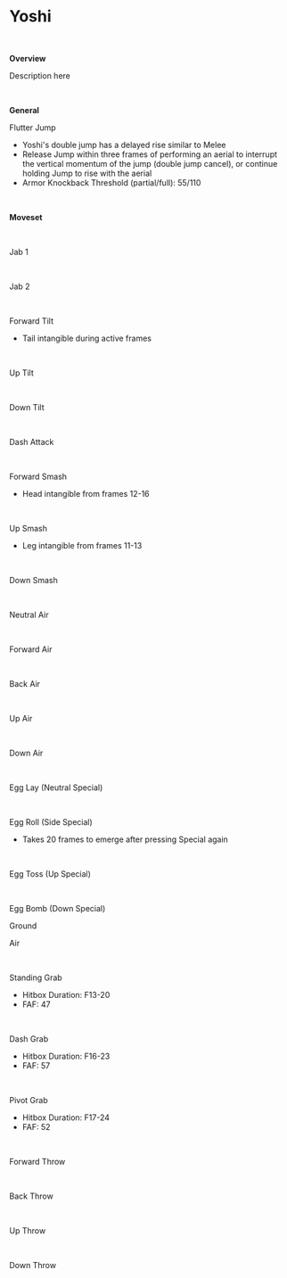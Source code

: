 # Yoshi

<br>
<!DOCTYPE html>
<meta name="viewport" content="width=device-width; initial-scale=1.0;">
<link rel="stylesheet" type="text/css" href="../../style.css">

<p class="center"><b>Overview</b></p>
<p class="info">Description here</p>
<br>

<p class="center"><b>General</b></p>
<p class="info_header">Flutter Jump</p>
<ul>
  <li>Yoshi's double jump has a delayed rise similar to Melee</li>
  <li>Release Jump within three frames of performing an aerial to interrupt the vertical momentum of the jump (double jump cancel), or continue holding Jump to rise with the aerial</li>
  <li>Armor Knockback Threshold (partial/full): 55/110</li>
</ul>
<br>

<p class="center"><b>Moveset</b></p>
<br>
<p>Jab 1</p><div class="charTable"></div>
<br>
<p>Jab 2</p><div class="charTable"></div>
<br>
<p>Forward Tilt</p>
<ul>
  <li>Tail intangible during active frames</li>
</ul>
<div class="charTable"></div>
<br>
<p>Up Tilt</p><div class="charTable"></div>
<br>
<p>Down Tilt</p><div class="charTable"></div>
<br>
<p>Dash Attack</p><div class="charTable"></div>
<br>
<p>Forward Smash</p>
<ul>
  <li>Head intangible from frames 12-16</li>
</ul>
<div class="charTable"></div>
<br>
<p>Up Smash</p>
<ul>
  <li>Leg intangible from frames 11-13</li>
</ul>
<div class="charTable"></div>
<br>
<p>Down Smash</p><div class="charTable"></div>
<br>
<p>Neutral Air</p><div class="charTable"></div>
<br>
<p>Forward Air</p><div class="charTable"></div>
<br>
<p>Back Air</p><div class="charTable"></div>
<br>
<p>Up Air</p><div class="charTable"></div>
<br>
<p>Down Air</p><div class="charTable"></div>
<br>
<p>Egg Lay (Neutral Special)</p><div class="charTable"></div>
<br>
<p>Egg Roll (Side Special)</p>
<ul>
  <li>Takes 20 frames to emerge after pressing Special again</li>
</ul>
<div class="charTable"></div>
<br>
<p>Egg Toss (Up Special)</p><div class="charTable"></div>
<br>
<p>Egg Bomb (Down Special)</p>
<p class="info_header">Ground</p>
<div class="charTable"></div>
<p class="info_header">Air</p>
<div class="charTable"></div>
<br>
<p>Standing Grab</p>
<ul>
  <li>Hitbox Duration: F13-20</li>
  <li>FAF: 47</li>
</ul>
<br>
<p>Dash Grab</p>
<ul>
  <li>Hitbox Duration: F16-23</li>
  <li>FAF: 57</li>
</ul>
<br>
<p>Pivot Grab</p>
<ul>
  <li>Hitbox Duration: F17-24</li>
  <li>FAF: 52</li>
</ul>
<br>
<p>Forward Throw</p><div class="charTable"></div>
<br>
<p>Back Throw</p><div class="charTable"></div>
<br>
<p>Up Throw</p><div class="charTable"></div>
<br>
<p>Down Throw</p><div class="charTable"></div>

<script src="https://ajax.googleapis.com/ajax/libs/jquery/3.6.3/jquery.min.js"></script>
<script src="../../js/arrow.js"></script>
<script type="text/javascript" src="../../js/dataparser.js"></script>
<script type="text/javascript">
  importFile("./data/data_yoshi.json");
</script>
